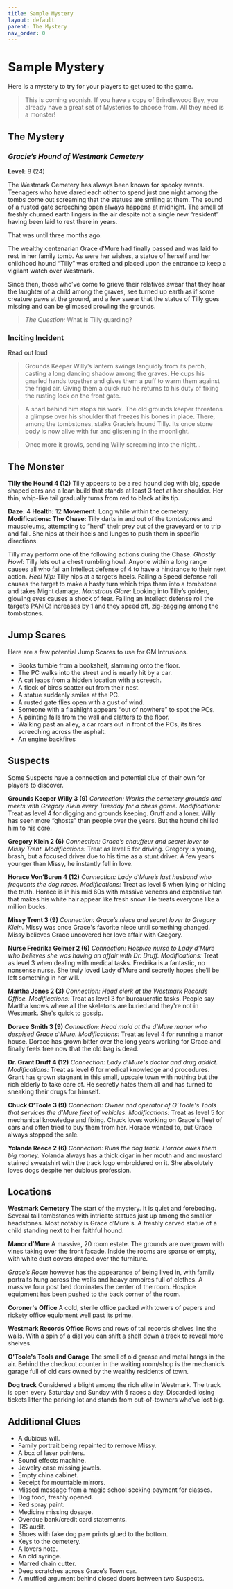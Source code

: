 ```yaml
---
title: Sample Mystery
layout: default
parent: The Mystery
nav_order: 0
---
```

# Sample Mystery
Here is a mystery to try for your players to get used to the game. 

> This is coming soonish. If you have a copy of Brindlewood Bay, you already have a great set of Mysteries to choose from. All they need is a monster!

## The Mystery

### *Gracie’s Hound of Westmark Cemetery*
**Level:** 8 (24)

The Westmark Cemetery has always been known for spooky events. Teenagers who have dared each other to spend just one night among the tombs come out screaming that the statues are smiling at them. The sound of a rusted gate screeching open always happens at midnight. The smell of freshly churned earth lingers in the air despite not a single new “resident” having been laid to rest there in years.

That was until three months ago.

The wealthy centenarian Grace d’Mure had finally passed and was laid to rest in her family tomb. As were her wishes, a statue of herself and her childhood hound “Tilly” was crafted and placed upon the entrance to keep a vigilant watch over Westmark.

Since then, those who’ve come to grieve their relatives swear that they hear the laughter of a child among the graves, see turned up earth as if some creature paws at the ground, and a few swear that the statue of Tilly goes missing and can be glimpsed prowling the grounds. 

> *The Question:* What is Tilly guarding?

### Inciting Incident
Read out loud

> Grounds Keeper Willy’s lantern swings languidly from its perch, casting a long dancing shadow among the graves. He cups his gnarled hands together and gives them a puff to warm them against the frigid air. Giving them a quick rub he returns to his duty of fixing the rusting lock on the front gate. 

> A snarl behind him stops his work. The old grounds keeper threatens a glimpse over his shoulder that freezes his bones in place. There, among the tombstones, stalks Gracie’s hound Tilly. Its once stone body is now alive with fur and glistening in the moonlight. 

> Once more it growls, sending Willy screaming into the night… 

## The Monster
**Tilly the Hound 4 (12)**
Tilly appears to be a red hound dog with big, spade shaped ears and a lean build that stands at least 3 feet at her shoulder. Her thin, whip-like tail gradually turns from red to black at its tip.

**Daze:** 4
**Health:** 12
**Movement:** Long while within the cemetery.
**Modifications:**
**The Chase:** Tilly darts in and out of the tombstones and mausoleums, attempting to “herd” their prey out of the graveyard or to trip and fall. She nips at their heels and lunges to push them in specific directions.

Tilly may perform one of the following actions during the Chase.
*Ghostly Howl:* Tilly lets out a chest rumbling howl. Anyone within a long range causes all who fail an Intellect defense of 4 to have a hindrance to their next action.
*Heel Nip:* Tilly nips at a target’s heels. Failing a Speed defense roll causes the target to make a hasty turn which trips them into a tombstone and takes Might damage.
*Monstrous Glare:* Looking into Tilly’s golden, glowing eyes causes a shock of fear. Failing an Intellect defense roll the target’s PANIC! increases by 1 and they speed off, zig-zagging among the tombstones.


## Jump Scares
Here are a few potential Jump Scares to use for GM Intrusions.
* Books tumble from a bookshelf, slamming onto the floor.
* The PC walks into the street and is nearly hit by a car.
* A cat leaps from a hidden location with a screech.
* A flock of birds scatter out from their nest.
* A statue suddenly smiles at the PC.
* A rusted gate flies open with a gust of wind.
* Someone with a flashlight appears “out of nowhere” to spot the PCs.
* A painting falls from the wall and clatters to the floor.
* Walking past an alley, a car roars out in front of the PCs, its tires screeching across the asphalt.
* An engine backfires 

## Suspects
Some Suspects have a connection and potential clue of their own for players to discover. 

**Grounds Keeper Willy 3 (9)**
*Connection: Works the cemetery grounds and meets with Gregory Klein every Tuesday for a chess game.* 
*Modifications:* Treat as level 4 for digging and grounds keeping.
Gruff and a loner. Willy has seen more “ghosts” than people over the years. But the hound chilled him to his core.


**Gregory Klein 2 (6)**
*Connection: Grace’s chauffeur and secret lover to Missy Trent.*
*Modifications:* Treat as level 5 for driving.
Gregory is young, brash, but a focused driver due to his time as a stunt driver. A few years younger than Missy, he instantly fell in love.

**Horace Von’Buren 4 (12)**
*Connection: Lady d’Mure’s last husband who frequents the dog races.*
*Modifications:* Treat as level 5 when lying or hiding the truth.
Horace is in his mid 60s with massive veneers and expensive tan that makes his white hair appear like fresh snow. He treats everyone like a million bucks.

**Missy Trent 3 (9)**
*Connection: Grace’s niece and secret lover to Gregory Klein.*
Missy was once Grace's favorite niece until something changed. Missy believes Grace uncovered her love affair with Gregory.

**Nurse Fredrika Gelmer 2 (6)**
*Connection: Hospice nurse to Lady d’Mure who believes she was having an affair with Dr. Druff.*
*Modifications:* Treat as level 3 when dealing with medical tasks.
Fredrika is a fantastic, no nonsense nurse. She truly loved Lady d’Mure and secretly hopes she’ll be left something in her will.

**Martha Jones 2 (3)**
*Connection: Head clerk at the Westmark Records Office.*
*Modifications:* Treat as level 3 for bureaucratic tasks.
People say Martha knows where all the skeletons are buried and they're not in Westmark. She's quick to gossip.

**Dorace Smith 3 (9)**
*Connection: Head maid at the d’Mure manor who despised Grace d’Mure.*
*Modifications:* Treat as level 4 for running a manor house.
Dorace has grown bitter over the long years working for Grace and finally feels free now that the old bag is dead.

**Dr. Grant Druff 4 (12)**
*Connection: Lady d’Mure's doctor and drug addict.*
*Modifications:* Treat as level 6 for medical knowledge and procedures.
Grant has grown stagnant in this small, upscale town with nothing but the rich elderly to take care of. He secretly hates them all and has turned to sneaking their drugs for himself.

**Chuck O’Toole 3 (9)**
*Connection: Owner and operator of O’Toole's Tools that services the d’Mure fleet of vehicles.*
*Modifications:* Treat as level 5 for mechanical knowledge and fixing.
Chuck loves working on Grace's fleet of cars and often tried to buy them from her. Horace wanted to, but Grace always stopped the sale.

**Yolanda Reece 2 (6)**
*Connection: Runs the dog track. Horace owes them big money.*
Yolanda always has a thick cigar in her mouth and and mustard stained sweatshirt with the track logo embroidered on it. She absolutely loves dogs despite her dubious profession.

## Locations
**Westmark Cemetery**
The start of the mystery. It is quiet and foreboding. Several tall tombstones with intricate statues just up among the smaller headstones. Most notably is Grace d’Mure's. A freshly carved statue of a child standing next to her faithful hound.

**Manor d’Mure**
A massive, 20 room estate. The grounds are overgrown with vines taking over the front facade. Inside the rooms are sparse or empty, with white dust covers draped over the furniture.

*Grace’s Room* however has the appearance of being lived in, with family portraits hung across the walls and heavy armoires full of clothes. A massive four post bed dominates the center of the room. Hospice equipment has been pushed to the back corner of the room.

**Coroner's Office**
A cold, sterile office packed with towers of papers and rickety office equipment well past its prime.

**Westmark Records Office**
Rows and rows of tall records shelves line the walls. With a spin of a dial you can shift a shelf down a track to reveal more shelves.

**O’Toole's Tools and Garage**
The smell of old grease and metal hangs in the air. Behind the checkout counter in the waiting room/shop is the mechanic’s garage full of old cars owned by the wealthy residents of town.

**Dog track**
Considered a blight among the rich elite in Westmark. The track is open every Saturday and Sunday with 5 races a day. Discarded losing tickets litter the parking lot and stands from out-of-towners who’ve lost big.

## Additional Clues
* A dubious will.
* Family portrait being repainted to remove Missy.
* A box of laser pointers.
* Sound effects machine.
* Jewelry case missing jewels.
* Empty china cabinet.
* Receipt for mountable mirrors.
* Missed message from a magic school seeking payment for classes.
* Dog food, freshly opened.
* Red spray paint.
* Medicine missing dosage.
* Overdue bank/credit card statements.
* IRS audit.
* Shoes with fake dog paw prints glued to the bottom.
* Keys to the cemetery.
* A lovers note.
* An old syringe.
* Marred chain cutter.
* Deep scratches across Grace’s Town car.
* A muffled argument behind closed doors between two Suspects.
